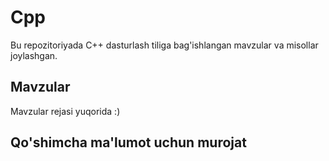 # Cpp
Bu repozitoriyada C++ dasturlash tiliga bag'ishlangan mavzular va misollar joylashgan.
## Mavzular
Mavzular rejasi yuqorida :)
## Qo'shimcha ma'lumot uchun murojat
